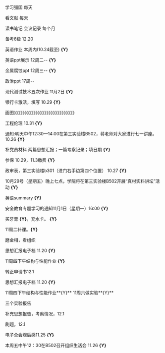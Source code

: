 学习强国  每天

看文献 每天

读书笔记 会议记录 每个月

备考6级 12.20

英语作业  本周内(10.24截至) **{Y}**

英语ppt展示 12周二-- **{Y}**

金属腐蚀ppt 12周三-- **{Y}**

政治ppt 17周--

现代测试技术五次作业  11月2日 **{Y}**

银行卡激活，填写 10.29 **{Y}**

画图》》》》》》》》》》》》》》》》》》》》》》》》》》》》

工程伦理  10.31 **{Y}**

通知:明天中午12:30—14:00在第三实验楼B502，蒋老师对大家进行七一讲座。10.26 **{Y}**

补党员材料 两篇思想汇报；一篇考察记录；填日期 **{Y}**

参保 10.29，11.3缴费 **{Y}**

政审表，第三实验楼b301（进门右手边第四个位置） 10.27 **{Y}**

10月29号（星期五）晚上七点，学院将在第三实验楼B502开展“真材实料讲坛”活动 **{Y}**

英语summary **{Y}**

安全教育专题学习的通知11月1日（星期一）16:00 **{Y}**

买牙膏 **{Y}**，充水卡。  **{Y}**

11周二补课。**{Y}**

磨金相，看组织

思想汇报电子档 11.20 **{Y}**

11周四下午结构与性能作业 **{Y}**

转正申请书12.1

思想汇报电子档 11.20 **{Y}**

11周四下午结构与性能作业**{Y}**
11周六做实验**{Y}**

三个实验报告

补充思想报告，考察情况，12.1

刷题，12.1

电子全会观后感11.25  **{Y}**

本周五中午12：30在B502召开组织生活会 11.26 **{Y}**



